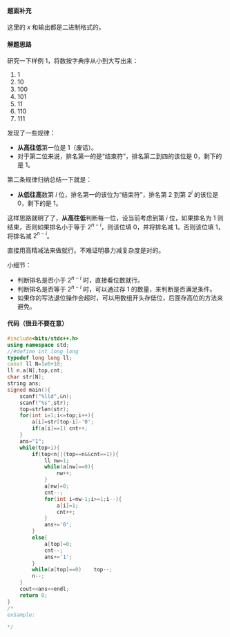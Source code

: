 #### 题面补充

这里的 $x$ 和输出都是二进制格式的。

#### 解题思路

研究一下样例 1，将数按字典序从小到大写出来：

1. $1$  
2. $10$  
3. $100$  
4. $101$  
5. $11$  
6. $110$  
7. $111$  

发现了一些规律：

- **从高往低**第一位是 $1$（废话）。
- 对于第二位来说，排名第一的是“结束符”，排名第二到四的该位是 $0$，剩下的是 $1$。

第二条规律归纳总结一下就是：

- **从低往高**数第 $i$ 位，排名第一的该位为“结束符”，排名第 $2$ 到第 $2^i$ 的该位是 $0$，剩下的是 $1$。 

这样思路就明了了，**从高往低**判断每一位，设当前考虑到第 $i$ 位，如果排名为 $1$ 则结束，否则如果排名小于等于 $2^{n-i}$，则该位填 $0$，并将排名减 $1$。否则该位填 $1$，将排名减 $2^{n-i}$。

直接用高精减法来做就行。不难证明暴力减复杂度是对的。

小细节：

- 判断排名是否小于 $2^{n-i}$ 时，直接看位数就行。
- 判断排名是否等于 $2^{n-i}$ 时，可以通过存 $1$ 的数量，来判断是否满足条件。
- 如果你的写法退位操作会超时，可以用数组开头存低位，后面存高位的方法来避免。

#### 代码（很丑不要在意）

```cpp
#include<bits/stdc++.h>
using namespace std;
//#define int long long
typedef long long ll;
const ll N=1e6+10;
ll n,a[N],top,cnt;
char str[N];
string ans;
signed main(){
	scanf("%lld",&n);
	scanf("%s",str);
	top=strlen(str);
	for(int i=1;i<=top;i++){
		a[i]=str[top-i]-'0';
		if(a[i]==1)	cnt++;
	}
	ans="1";
	while(top>1){
		if(top<n||(top==n&&cnt==1)){
			ll nw=1;
			while(a[nw]==0){
				nw++;
			}
			a[nw]=0;
			cnt--;
			for(int i=nw-1;i>=1;i--){
				a[i]=1;
				cnt++;
			}
			ans+='0';
		}
		else{
			a[top]=0;	
			cnt--;
			ans+='1';
		}
		while(a[top]==0)	top--;
		n--;
	}
	cout<<ans<<endl;
	return 0;
}
/*
exSample:

*/
```
